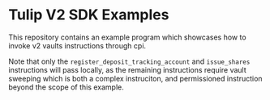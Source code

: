 # Tulip V2 SDK Examples

This repository contains an example program which showcases how to invoke v2 vaults instructions through cpi. 

Note that only the `register_deposit_tracking_account` and `issue_shares` instructions will pass locally, as the remaining instructions require vault sweeping which is both a complex instruciton, and permissioned instruction beyond the scope of this example.